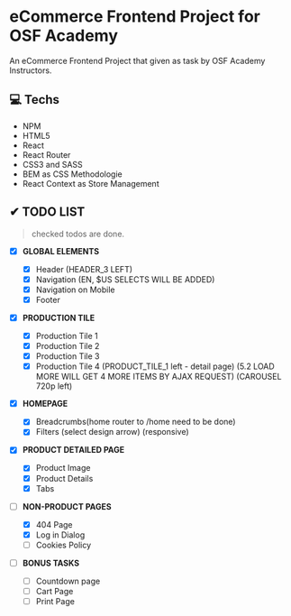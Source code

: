 # eCommerce Frontend Project for OSF Academy

An eCommerce Frontend Project that given as task by OSF Academy Instructors.

## 💻 Techs

- NPM
- HTML5
- React
- React Router
- CSS3 and SASS
- BEM as CSS Methodologie
- React Context as Store Management

## ✔ TODO LIST

> checked todos are done.

- [x] **GLOBAL ELEMENTS**

  - [x] Header (HEADER_3 LEFT)
  - [x] Navigation (EN, $US SELECTS WILL BE ADDED)
  - [x] Navigation on Mobile
  - [x] Footer

- [x] **PRODUCTION TILE**

  - [x] Production Tile 1
  - [x] Production Tile 2
  - [x] Production Tile 3
  - [x] Production Tile 4
        (PRODUCT_TILE_1 left - detail page)
        (5.2 LOAD MORE WILL GET 4 MORE ITEMS BY AJAX REQUEST)
        (CAROUSEL 720p left)

- [x] **HOMEPAGE**

  - [x] Breadcrumbs(home router to /home need to be done)
  - [x] Filters (select design arrow)
        (responsive)

- [x] **PRODUCT DETAILED PAGE**

  - [x] Product Image
  - [x] Product Details
  - [x] Tabs

- [ ] **NON-PRODUCT PAGES**

  - [x] 404 Page
  - [x] Log in Dialog
  - [ ] Cookies Policy

- [ ] **BONUS TASKS**
  - [ ] Countdown page
  - [ ] Cart Page
  - [ ] Print Page
